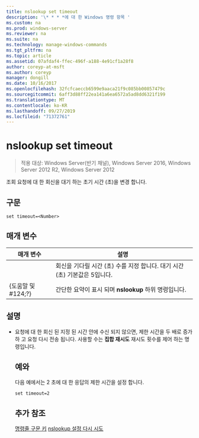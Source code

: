 ```yaml
---
title: nslookup set timeout
description: '\* * * *에 대 한 Windows 명령 항목 '
ms.custom: na
ms.prod: windows-server
ms.reviewer: na
ms.suite: na
ms.technology: manage-windows-commands
ms.tgt_pltfrm: na
ms.topic: article
ms.assetid: 07afdaf4-ffec-496f-a188-4e91cf1a28f8
author: coreyp-at-msft
ms.author: coreyp
manager: dongill
ms.date: 10/16/2017
ms.openlocfilehash: 32fcfcaeccb6599e9aaca21f9c085bb00857479c
ms.sourcegitcommit: 6aff3d88ff22ea141a6ea6572a5ad8dd6321f199
ms.translationtype: MT
ms.contentlocale: ko-KR
ms.lasthandoff: 09/27/2019
ms.locfileid: "71372761"
---
```

# <a name="nslookup-set-timeout"></a>nslookup set timeout

>적용 대상: Windows Server(반기 채널), Windows Server 2016, Windows Server 2012 R2, Windows Server 2012

조회 요청에 대 한 회신을 대기 하는 초기 시간 (초)을 변경 합니다.
## <a name="syntax"></a>구문
```
set timeout=<Number>
```
## <a name="parameters"></a>매개 변수

|    매개 변수    |                                           설명                                            |
|-----------------|--------------------------------------------------------------------------------------------------|
|    <Number>     | 회신을 기다릴 시간 (초) 수를 지정 합니다. 대기 시간 (초) 기본값은 5입니다. |
| {도움말 및 #124;?} |                      간단한 요약이 표시 되며 **nslookup** 하위 명령입니다.                       |

## <a name="remarks"></a>설명
- 요청에 대 한 회신 된 지정 된 시간 안에 수신 되지 않으면, 제한 시간을 두 배로 증가 하 고 요청 다시 전송 됩니다. 사용할 수는 **집합 재시도** 재시도 횟수를 제어 하는 명령입니다.
  ## <a name="BKMK_examples"></a>예와
  다음 예에서는 2 초에 대 한 응답의 제한 시간을 설정 합니다.
  ```
  set timeout=2
  ```
  ## <a name="additional-references"></a>추가 참조
  [명령줄 구문 키](command-line-syntax-key.md)
  [nslookup 설정 다시 시도](nslookup-set-retry.md)
